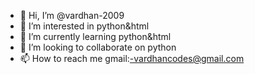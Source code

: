 - 👋 Hi, I’m @vardhan-2009
- 👀 I’m interested in python&html
- 🌱 I’m currently learning python&html
- 💞️ I’m looking to collaborate on python
- 📫 How to reach me gmail:-vardhancodes@gmail.com

<!---
vardhan-2009/vardhan-2009 is a ✨ special ✨ repository because its `README.md` (this file) appears on your GitHub profile.
You can click the Preview link to take a look at your changes.
--->
